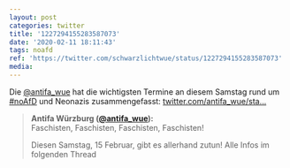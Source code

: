 ```yaml
---
layout: post
categories: twitter
title: '1227294155283587073'
date: '2020-02-11 18:11:43'
tags: noafd
ref: 'https://twitter.com/schwarzlichtwue/status/1227294155283587073'
media:
---
```

Die [@antifa_wue](https://twitter.com/antifa_wue) hat die wichtigsten Termine an diesem Samstag rund um [#noAfD](/t/noafd) und Neonazis zusammengefasst: [twitter.com/antifa_wue/sta…](https://twitter.com/antifa_wue/status/1227278683007619072) 


> <b>Antifa Würzburg ([@antifa_wue](https://twitter.com/antifa_wue)):</b>  
>Faschisten, Faschisten, Faschisten, Faschisten!  
>  
>  
>  
>Diesen Samstag, 15 Februar, gibt es allerhand zutun! Alle Infos im folgenden Thread   
>  
>  

